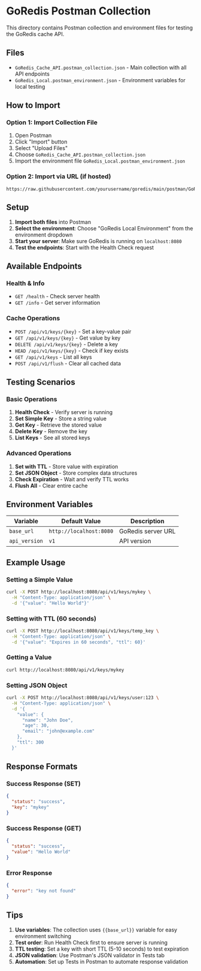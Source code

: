 # GoRedis Postman Collection

This directory contains Postman collection and environment files for testing the GoRedis cache API.

## Files

- `GoRedis_Cache_API.postman_collection.json` - Main collection with all API endpoints
- `GoRedis_Local.postman_environment.json` - Environment variables for local testing

## How to Import

### Option 1: Import Collection File
1. Open Postman
2. Click "Import" button
3. Select "Upload Files"
4. Choose `GoRedis_Cache_API.postman_collection.json`
5. Import the environment file `GoRedis_Local.postman_environment.json`

### Option 2: Import via URL (if hosted)
```
https://raw.githubusercontent.com/yourusername/goredis/main/postman/GoRedis_Cache_API.postman_collection.json
```

## Setup

1. **Import both files** into Postman
2. **Select the environment**: Choose "GoRedis Local Environment" from the environment dropdown
3. **Start your server**: Make sure GoRedis is running on `localhost:8080`
4. **Test the endpoints**: Start with the Health Check request

## Available Endpoints

### Health & Info
- `GET /health` - Check server health
- `GET /info` - Get server information

### Cache Operations
- `POST /api/v1/keys/{key}` - Set a key-value pair
- `GET /api/v1/keys/{key}` - Get value by key
- `DELETE /api/v1/keys/{key}` - Delete a key
- `HEAD /api/v1/keys/{key}` - Check if key exists
- `GET /api/v1/keys` - List all keys
- `POST /api/v1/flush` - Clear all cached data

## Testing Scenarios

### Basic Operations
1. **Health Check** - Verify server is running
2. **Set Simple Key** - Store a string value
3. **Get Key** - Retrieve the stored value
4. **Delete Key** - Remove the key
5. **List Keys** - See all stored keys

### Advanced Operations
1. **Set with TTL** - Store value with expiration
2. **Set JSON Object** - Store complex data structures
3. **Check Expiration** - Wait and verify TTL works
4. **Flush All** - Clear entire cache

## Environment Variables

| Variable | Default Value | Description |
|----------|---------------|-------------|
| `base_url` | `http://localhost:8080` | GoRedis server URL |
| `api_version` | `v1` | API version |

## Example Usage

### Setting a Simple Value
```bash
curl -X POST http://localhost:8080/api/v1/keys/mykey \
  -H "Content-Type: application/json" \
  -d '{"value": "Hello World"}'
```

### Setting with TTL (60 seconds)
```bash
curl -X POST http://localhost:8080/api/v1/keys/temp_key \
  -H "Content-Type: application/json" \
  -d '{"value": "Expires in 60 seconds", "ttl": 60}'
```

### Getting a Value
```bash
curl http://localhost:8080/api/v1/keys/mykey
```

### Setting JSON Object
```bash
curl -X POST http://localhost:8080/api/v1/keys/user:123 \
  -H "Content-Type: application/json" \
  -d '{
    "value": {
      "name": "John Doe",
      "age": 30,
      "email": "john@example.com"
    },
    "ttl": 300
  }'
```

## Response Formats

### Success Response (SET)
```json
{
  "status": "success",
  "key": "mykey"
}
```

### Success Response (GET)
```json
{
  "status": "success",
  "value": "Hello World"
}
```

### Error Response
```json
{
  "error": "key not found"
}
```

## Tips

1. **Use variables**: The collection uses `{{base_url}}` variable for easy environment switching
2. **Test order**: Run Health Check first to ensure server is running
3. **TTL testing**: Set a key with short TTL (5-10 seconds) to test expiration
4. **JSON validation**: Use Postman's JSON validator in Tests tab
5. **Automation**: Set up Tests in Postman to automate response validation
